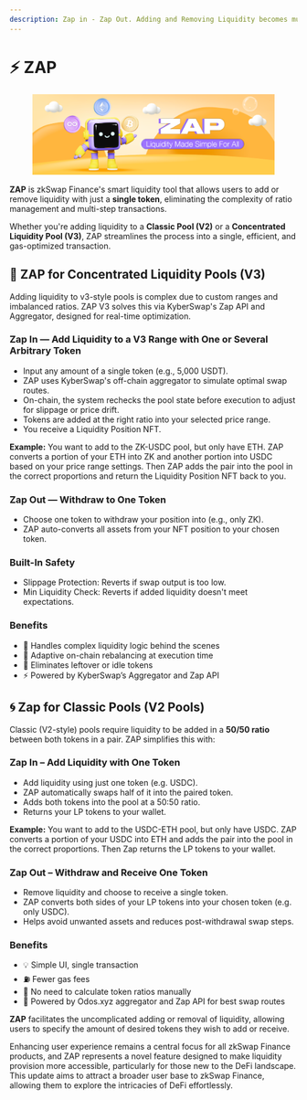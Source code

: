 ```yaml
---
description: Zap in - Zap Out. Adding and Removing Liquidity becomes much simpler.
---
```


# ⚡ ZAP

<figure><img src="../.gitbook/assets/zap.png" alt=""><figcaption></figcaption></figure>

**ZAP** is zkSwap Finance's smart liquidity tool that allows users to add or remove liquidity with just a **single token**, eliminating the complexity of ratio management and multi-step transactions.

Whether you're adding liquidity to a **Classic Pool (V2)** or a **Concentrated Liquidity Pool (V3)**, ZAP streamlines the process into a single, efficient, and gas-optimized transaction.

## 🎯 ZAP for Concentrated Liquidity Pools (V3)

Adding liquidity to v3-style pools is complex due to custom ranges and imbalanced ratios. ZAP V3 solves this via KyberSwap's Zap API and Aggregator, designed for real-time optimization.

### Zap In — Add Liquidity to a V3 Range with One or Several Arbitrary Token

* Input any amount of a single token (e.g., 5,000 USDT).
* ZAP uses KyberSwap's off-chain aggregator to simulate optimal swap routes.
* On-chain, the system rechecks the pool state before execution to adjust for slippage or price drift.
* Tokens are added at the right ratio into your selected price range.
* You receive a Liquidity Position NFT.

**Example:** You want to add to the ZK-USDC pool, but only have ETH. ZAP converts a portion of your ETH into ZK and another portion into USDC based on your price range settings. Then ZAP adds the pair into the pool in the correct proportions and return the Liquidity Position NFT back to you.

### Zap Out — Withdraw to One Token

* Choose one token to withdraw your position into (e.g., only ZK).
* ZAP auto-converts all assets from your NFT position to your chosen token.

### Built-In Safety

* Slippage Protection: Reverts if swap output is too low.
* Min Liquidity Check: Reverts if added liquidity doesn't meet expectations.

### Benefits

* 🧠 Handles complex liquidity logic behind the scenes
* 🤖 Adaptive on-chain rebalancing at execution time
* 🔁 Eliminates leftover or idle tokens
* ⚡ Powered by KyberSwap’s Aggregator and Zap API

## 🌀 Zap for Classic Pools (V2 Pools)

Classic (V2-style) pools require liquidity to be added in a **50/50 ratio** between both tokens in a pair. ZAP simplifies this with:

### **Zap In – Add Liquidity with One Token**

* Add liquidity using just one token (e.g. USDC).
* ZAP automatically swaps half of it into the paired token.
* Adds both tokens into the pool at a 50:50 ratio.
* Returns your LP tokens to your wallet.

**Example:** You want to add to the USDC-ETH pool, but only have USDC. ZAP converts a portion of your USDC into ETH and adds the pair into the pool in the correct proportions. Then Zap returns the LP tokens to your wallet.

### **Zap Out – Withdraw and Receive One Token**

* Remove liquidity and choose to receive a single token.
* ZAP converts both sides of your LP tokens into your chosen token (e.g. only USDC).
* Helps avoid unwanted assets and reduces post-withdrawal swap steps.

### Benefits

* 💡 Simple UI, single transaction
* ⛽ Fewer gas fees
* 🧠 No need to calculate token ratios manually
* 🔁 Powered by Odos.xyz aggregator and Zap API for best swap routes



**ZAP** facilitates the uncomplicated adding or removal of liquidity, allowing users to specify the amount of desired tokens they wish to add or receive.

Enhancing user experience remains a central focus for all zkSwap Finance products, and ZAP represents a novel feature designed to make liquidity provision more accessible, particularly for those new to the DeFi landscape. This update aims to attract a broader user base to zkSwap Finance, allowing them to explore the intricacies of DeFi effortlessly.
